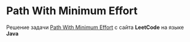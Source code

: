 # Path With Minimum Effort
Решение задачи [Path With Minimum Effort](https://leetcode.com/problems/path-with-minimum-effort/) c сайта **LeetCode** на языке **Java**